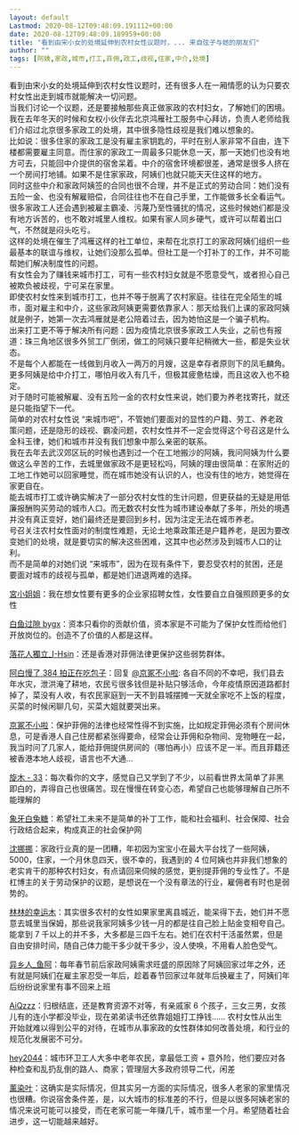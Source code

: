 ```yaml
---
layout: default
Lastmod: 2020-08-12T09:48:09.191112+00:00
date: 2020-08-12T09:48:09.189959+00:00
title: "看到由宋小女的处境延伸到农村女性议题时，... 来自弦子与她的朋友们"
author: ""
tags: [阿姨,家政,城市,打工,菲佣,政工,歧视,住家,中介,处境]
---
```


看到由宋小女的处境延伸到农村女性议题时，还有很多人在一厢情愿的认为只要农村女性出走到城市就能解决一切问题。  
当我们讨论一个议题，还是要接触那些真正做家政的农村妇女，了解她们的困境。  
我在去年冬天的时候和女权小伙伴去北京鸿雁社工服务中心拜访，负责人老师给我们介绍过北京很多家政工的处境，其中很多隐性歧视是我们难以想象的。  
比如说：很多住家的家政工是没有雇主家钥匙的，平时在别人家非常不自由，连下楼都需要雇主同意。而住家的家政工一周最多只能休息一天，那一天她们也没有地方可去，只能回中介提供的宿舍呆着。中介的宿舍环境都很差，通常是很多人挤在一个房间打地铺。如果不是住家家政，阿姨们也就只能天天住这样的地方。  
同时这些中介和家政阿姨签的合同也很不合理，并不是正式的劳动合同：她们没有五险一金、也没有解雇赔偿，合同往往也不在自己手里，工作能做多长全看运气。  
很多家政工人还会遇到被雇主霸凌、污蔑乃至性骚扰的情况，这些时候她们都是没有地方诉苦的，也不敢对城里人维权。如果有家人同乡硬气，或许可以帮着出口气，不然就是闷头吃亏。  
这样的处境在催生了鸿雁这样的社工单位，来帮在北京打工的家政阿姨们组织一些最基本的联谊与维权，让她们没那么孤单。但社工是一个打补丁的工作，并不可能帮她们解决制度性的问题。  
有女性会为了赚钱来城市打工，可有一些农村妇女就是不愿意受气，或者担心自己被欺负被歧视，宁可呆在家里。  
即使农村女性来到城市打工，也并不等于脱离了农村家庭。往往在完全陌生的城市，面对雇主和中介，这些家政阿姨更需要依靠家人：那天给我们上课的家政阿姨就是例子，她第一次去鸿雁就是老公陪着过去，因为她怕这是一个骗子机构。  
出来打工更不等于解决所有问题：因为疫情北京很多家政工人失业，之前也有报道：珠三角地区很多外贸工厂倒闭，做工的阿姨只要年纪稍微大一些，都是失业状态。  
不是每个人都能在一线做到月收入一两万的月嫂，这是幸存者原则下的凤毛麟角。更多阿姨是给中介打工，哪怕月收入有几千，但极其疲惫枯燥，而且这收入也不稳定。  
对于随时可能被解雇、没有五险一金的农村女性来说，她们要为养老找寄托，就还是只能指望下一代。  
简单的对农村女性说 “来城市吧”，不管她们要面对的显性的户籍、劳工、养老政策问题，还是隐形的歧视、霸凌问题，农村女性并不一定会觉得这个号召这是什么金科玉律，她们和城市并没有我们想象中那么亲密的联系。  
我在去年去武汉郊区玩的时候也遇到过一个在工地搬沙的阿姨，我问阿姨为什么要做这么辛苦的工作，去城里做家政不是更轻松吗，阿姨的理由很简单：在家附近的工地工作她可以回家睡觉，而在城市她没有认识的人，也没有住的地方，她觉得在家更自在。  
能去城市打工或许确实解决了一部分农村女性的生计问题，但更获益的无疑是用低廉报酬购买劳动的城市人口。而无数农村女性为城市建设奉献了多年，所处的境遇并没有真正变好，她们最终还是要回到乡村，因为注定无法在城市养老。  
号召关注农村女性面对的制度性难题，无论土地乘政策还是户籍养老，是因为要改变她们的处境，就是要切实的解决这些困难，这其中也必然涉及到城市人口的让利。  
而不是简单的对她们说 “来城市”，因为在现有条件下，要忍受农村的贫困，还是要面对城市的歧视与孤单，都是她们进退两难的选择。


[宮小姐姐](https://weibo.com/7127835851)：我在想女性要有更多的企业家招聘女性，女性要自立自强照顾更多的女性

[白鱼过隙 bygx](https://weibo.com/7351627323)：资本只看你的贡献价值，资本家是不可能为了保护女性而给他们开放岗位的。创造不了价值的人都是这样。


[落花人獨立\_I-Hsin](https://weibo.com/yixin94)：还是香港对菲佣法律更保护这些弱势群体。

[阿白慢了 384 拍正在吃包子](https://weibo.com/teambucky)：回复 [@京冢不小啦](https://weibo.com/n/%E4%BA%AC%E5%86%A2%E4%B8%8D%E5%B0%8F%E5%95%A6?from=feed&loc=at): 各自不同的不幸吧，我们县去年水灾，泄洪淹了耕地，农民亏很多钱但是补贴只够活命，今年疫情原因道路都封掉了，菜没有人收，有农民家庭到一天不到县城摆摊一天就全家吃不上饭的程度，买菜的时候闲聊几句，买菜大姐就要哭出来。

[京冢不小啦](https://weibo.com/5263249874)：保护菲佣的法律也经常性得不到实施，比如规定菲佣必须有个房间休息，可是香港人自己住房都紧张得要命，经常会让菲佣和杂物间、宠物睡在一起，我当时问了几家人，能给菲佣提供房间的（哪怕再小）应该不足一半。而且菲籍还被香港本地人歧视，语言也不大通...

[旋木 - 33](https://weibo.com/1981239053)：每次看你的文字，感觉自己又学到了不少，以前看世界太简单了非黑即白的，弄得自己也很痛苦。现在慢慢在转变心态，希望自己也能够理解自己所不能理解的


[象牙白兔糖](https://weibo.com/5874571067)：希望社工未来不是简单的补丁工作，能和社会福利、社会保障、社会行政结合起来，构成真正的社会保护网


[沈挪挪](https://weibo.com/7108296610)：家政行业真的是一团糟，年初因为宝宝小在最大平台找了一些阿姨，5000，住家，一个月休息四天，很不幸的，我遇到的 4 位阿姨也并非我们想象的老实肯干的那种农村妇女，有点请回来伺候的感觉，更别提菲佣的专业性了。不是杠博主的关于劳动保护的议题，是想说在一个没有章法的行业，雇佣者有时也是弱势的。

[林林的幸运木](https://weibo.com/7422219989)：其实很多农村的女性如果家里离县城近，能呆得下去，她们并不愿意去城里当保姆，那些说我家阿姨多少钱一月的都是往自己脸上贴金变相夸自己。能拿到 7 千以上的并不多，大多都是三四千左右。她们在农村干活虽然累，但是自由安排时间，随自己体力能干多少就干多少，没人使唤，不用看人脸色受气。

[异乡人\_鱼阿](https://weibo.com/2251172151)：每年春节前后家政阿姨需求旺盛的原因除了阿姨回家过年之外，还有就是阿姨们在雇主家忍受一年后，趁着春节回家过年就年后换雇主了，阿姨们年后纷纷说家里有事不回来上班

[AiQzzz](https://weibo.com/zhengaiqing)：归根结底，还是教育资源不对等，有亲戚家 6 个孩子，三女三男，女孩儿有的连小学都没毕业，现在弟弟读书还依靠姐姐打工挣钱…… 农村女性从出生开始就难以得到公平的对待，在城市从事家政的女性群体如何改善处境，和行业的规范化发展密不可分。

[hey2044](https://weibo.com/7420758693)：城市环卫工人大多中老年农民，拿最低工资 + 意外险，他们要应对各种检查和乱扔乱倒的路人、商家；管理层大多政府领导二代，闲差

[薰染叶](https://weibo.com/5222155639)：这确实是实际情况，但其实另一方面的实际情况，很多人老家的家里情况也很糟。你说宿舍条件差，是，以大城市的标准差的不行，但是以很多阿姨老家的情况来说可能可以接受，而在老家可能一年赚几千，城市里一个月。希望随着社会进步，这一切能越来越好。

